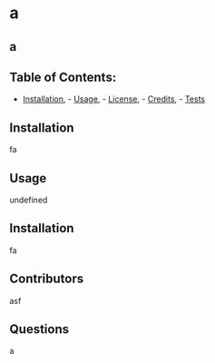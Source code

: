 # a
 ## a
 
 ## Table of Contents:
  - [Installation](#installation), - [Usage](#usage), - [License](#license), - [Credits](#credits), - [Tests](#tests)
 ## Installation
  fa
 ## Usage
  undefined
 ## Installation
 fa
## Contributors
 asf
## Questions
a
